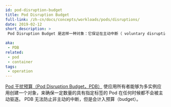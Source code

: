 ```yaml
---
id: pod-disruption-budget
title: Pod Disruption Budget
full-link: /zh-cn/docs/concepts/workloads/pods/disruptions/
date: 2019-02-12
short_description: >
 Pod Disruption Budget 是这样一种对象：它保证在主动中断（ voluntary disruptions）时，多实例应用的 {{< glossary_tooltip text="Pod" term_id="pod" >}} 不会少于一定的数量。

aka:
 - PDB
related:
 - pod
 - container
tags:
 - operation
---
```



 [Pod 干扰预算（Pod Disruption Budget，PDB）](/zh-cn/docs/concepts/workloads/pods/disruptions/)
 使应用所有者能够为多实例应用创建一个对象，来确保一定数量的具有指定标签的 Pod 在任何时候都不会被主动驱逐。
PDB 无法防止非主动的中断，但是会计入预算（budget）。
